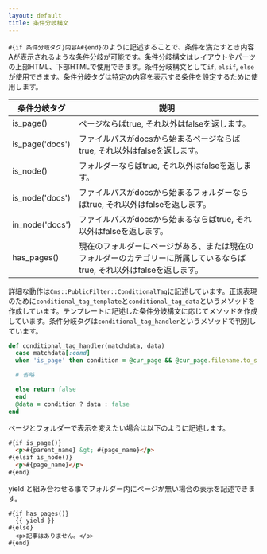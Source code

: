 ```yaml
---
layout: default
title: 条件分岐構文
---
```


`#{if 条件分岐タグ}内容A#{end}`のように記述することで、条件を満たすとき内容Aが表示されるような条件分岐が可能です。条件分岐構文はレイアウトやパーツの上部HTML、下部HTMLで使用できます。条件分岐構文として`if`, `elsif`, `else`が使用できます。条件分岐タグは特定の内容を表示する条件を設定するために使用します。

|条件分岐タグ|説明|
|---|---|
|is_page()|ページならばtrue, それ以外はfalseを返します。|
|is_page('docs')|ファイルパスがdocsから始まるページならばtrue, それ以外はfalseを返します。|
|is_node()|フォルダーならばtrue, それ以外はfalseを返します。|
|is_node('docs')|ファイルパスがdocsから始まるフォルダーならばtrue, それ以外はfalseを返します。|
|in_node('docs')|ファイルパスがdocsから始まるならばtrue, それ以外はfalseを返します。|
|has_pages()|現在のフォルダーにページがある、または現在のフォルダーのカテゴリーに所属しているならばtrue, それ以外はfalseを返します。|

詳細な動作は`Cms::PublicFilter::ConditionalTag`に記述しています。正規表現のために`conditional_tag_template`と`conditional_tag_data`というメソッドを作成しています。テンプレートに記述した条件分岐構文に応じてメソッドを作成しています。条件分岐タグは`conditional_tag_handler`というメソッドで判別しています。

~~~ruby
def conditional_tag_handler(matchdata, data)
  case matchdata[:cond]
  when 'is_page' then condition = @cur_page && @cur_page.filename.to_s.start_with?(matchdata[:path])

  # 省略

  else return false
  end
  @data = condition ? data : false
end
~~~

ページとフォルダーで表示を変えたい場合は以下のように記述します。

~~~html
#{if is_page()}
  <p>#{parent_name} &gt; #{page_name}</p>
#{elsif is_node()}
  <p>#{page_name}</p>
#{end}
~~~

yield と組み合わせる事でフォルダー内にページが無い場合の表示を記述できます。

<div class="language-html highlighter-rouge"><div class="highlight"><pre class="highlight"><code>#{if has_pages()}
  <span class="nt">{</span><span class="nt">{</span><span class="nt"> yield </span><span>}</span><span>}</span>
#{else}
  <span class="nt">&lt;p&gt;</span>記事はありません。<span class="nt">&lt;/p&gt;</span>
#{end}
</code></pre></div></div>
